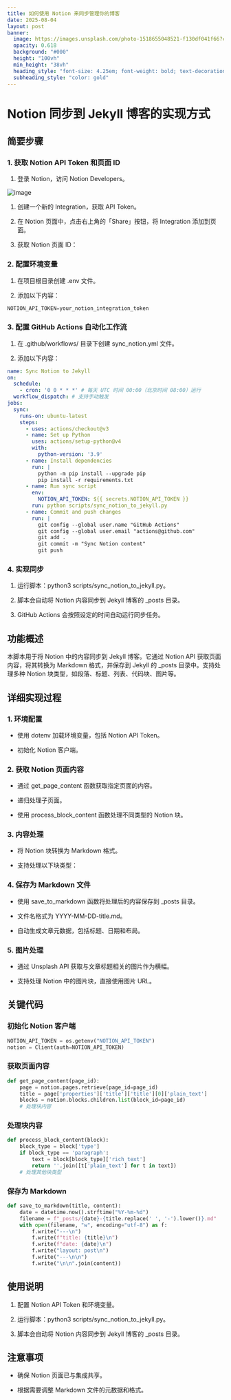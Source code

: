 ```yaml
---
title: 如何使用 Notion 来同步管理你的博客
date: 2025-08-04
layout: post
banner:
  image: https://images.unsplash.com/photo-1518655048521-f130df041f66?crop=entropy&cs=tinysrgb&fit=max&fm=jpg&ixid=M3w2OTIwMzJ8MHwxfHJhbmRvbXx8fHx8fHx8fDE3NTQzMTE5Mzl8&ixlib=rb-4.1.0&q=80&w=1080
  opacity: 0.618
  background: "#000"
  height: "100vh"
  min_height: "38vh"
  heading_style: "font-size: 4.25em; font-weight: bold; text-decoration: underline"
  subheading_style: "color: gold"
---
```


# Notion 同步到 Jekyll 博客的实现方式

## 简要步骤

### 1. 获取 Notion API Token 和页面 ID

1. 登录 Notion，访问 Notion Developers。

![image](https://prod-files-secure.s3.us-west-2.amazonaws.com/a7a0cc5a-89b9-4cda-8686-1fba0ca52f40/d19c1afe-dea5-4312-9333-786b0ba83054/image.png?X-Amz-Algorithm=AWS4-HMAC-SHA256&X-Amz-Content-Sha256=UNSIGNED-PAYLOAD&X-Amz-Credential=ASIAZI2LB466Z6CASPPT%2F20250804%2Fus-west-2%2Fs3%2Faws4_request&X-Amz-Date=20250804T125218Z&X-Amz-Expires=3600&X-Amz-Security-Token=IQoJb3JpZ2luX2VjEA0aCXVzLXdlc3QtMiJIMEYCIQCfuUJkfDXWQxoKq1oOyKUPFoFzTut59c7xXajFMC9%2BrgIhALLgS%2FWWr8474sH%2FH16As%2FwKylHhUPfRRaoh%2FKDlneaMKv8DCEUQABoMNjM3NDIzMTgzODA1IgzqPPzFUS19SmFKnu4q3AObBqhB8YOtFbL6HbBreKRnvYDMkZAojc06PSAJzZlpvTubp38pV99u3U7YSCKRP%2FTaoU7Y5qKGL1C9Kfyx3eKNqR7nTBJCRuoPZ2%2FuGFF5w9kFX3j%2FHwUk9A6I6JPxG94K7KqV1xVA%2BgzIy2nmPdL2UR19N3phZPpSIaieuFiYEPpANoTXGyGEfOz8YPG%2FkpY37L4lo8NO%2Fx0iNkXUUff%2FIpWz1Wc8sBHT9ZWoHmx5ewicMJ73cmGwdBc8YnoLNJz3Tx9bOZUpLmHP0zGQN7Qotgp79%2Fl5jxqwCVJ6GGPwo0nKoYwnCSH%2BkgezmtuPOdn4I0Wa3knJlKOCZy4awJEamg8BnSw%2FC%2BFj7vDbogHP1DL9JtDWCtNANW031CCmozDkKGA3LrW5BUwqm2sVl1MFpw9CWWRNcHp8uw6pYYJWw9iWFkRQsw1mRUP71IMDD09Wmii3yFj13NcFvGp5RQSs1wUnictMnV5E7JEaPXEFHF%2BS8xi7f24IlsAubN%2FDag2HKYq6WQUVnZvpk1Ou2fQrmRfUDNJ2EBvusrCUpiYJblZP68DzD10pMUWByTAQoOQBz6D1YUslHjVEv42vI2QOAbTQxc6gpVU7HFvPQATgVAfTZrNeavrCX2TyPjDiy8LEBjqkAa%2FR4CaccdLnVpzH1B68DQ9RIxYiKOzQh%2BWl0taln72sNcw8DpE6w7sPJRje%2BKr9d6mFa%2BthN6oP7TyEZ53NqKeIjQD8zbMAXyepmyFTijbmzFaSoJjB%2FW0CEkIXhBce5YRD0X2AWXeuEe%2FUqS0ApQWUGj9aB8waBg2b5tHbIRUJD9B4f1kaWV2lIOOzac%2BvLWg9bBjpnt0lzWEfcq2fOOMgssKn&X-Amz-Signature=9e8cb30fdcc7aded7d98015f7c68adf344e622048cb6ff2dfeded5b323413bdf&X-Amz-SignedHeaders=host&x-amz-checksum-mode=ENABLED&x-id=GetObject)

1. 创建一个新的 Integration，获取 API Token。

1. 在 Notion 页面中，点击右上角的「Share」按钮，将 Integration 添加到页面。

1. 获取 Notion 页面 ID：


### 2. 配置环境变量

1. 在项目根目录创建 .env 文件。

1. 添加以下内容：

```javascript
NOTION_API_TOKEN=your_notion_integration_token
```

### 3. 配置 GitHub Actions 自动化工作流

1. 在 .github/workflows/ 目录下创建 sync_notion.yml 文件。

1. 添加以下内容：

```yaml
name: Sync Notion to Jekyll
on:
  schedule:
    - cron: '0 0 * * *' # 每天 UTC 时间 00:00（北京时间 08:00）运行
  workflow_dispatch: # 支持手动触发
jobs:
  sync:
    runs-on: ubuntu-latest
    steps:
      - uses: actions/checkout@v3
      - name: Set up Python
        uses: actions/setup-python@v4
        with:
          python-version: '3.9'
      - name: Install dependencies
        run: |
          python -m pip install --upgrade pip
          pip install -r requirements.txt
      - name: Run sync script
        env:
          NOTION_API_TOKEN: ${{ secrets.NOTION_API_TOKEN }}
        run: python scripts/sync_notion_to_jekyll.py
      - name: Commit and push changes
        run: |
          git config --global user.name "GitHub Actions"
          git config --global user.email "actions@github.com"
          git add .
          git commit -m "Sync Notion content"
          git push
```

### 4. 实现同步

1. 运行脚本：python3 scripts/sync_notion_to_jekyll.py。

1. 脚本会自动将 Notion 内容同步到 Jekyll 博客的 _posts 目录。

1. GitHub Actions 会按照设定的时间自动运行同步任务。

## 功能概述

本脚本用于将 Notion 中的内容同步到 Jekyll 博客。它通过 Notion API 获取页面内容，将其转换为 Markdown 格式，并保存到 Jekyll 的 _posts 目录中。支持处理多种 Notion 块类型，如段落、标题、列表、代码块、图片等。

## 详细实现过程

### 1. 环境配置

- 使用 dotenv 加载环境变量，包括 Notion API Token。

- 初始化 Notion 客户端。

### 2. 获取 Notion 页面内容

- 通过 get_page_content 函数获取指定页面的内容。

- 递归处理子页面。

- 使用 process_block_content 函数处理不同类型的 Notion 块。

### 3. 内容处理

- 将 Notion 块转换为 Markdown 格式。

- 支持处理以下块类型：


### 4. 保存为 Markdown 文件

- 使用 save_to_markdown 函数将处理后的内容保存到 _posts 目录。

- 文件名格式为 YYYY-MM-DD-title.md。

- 自动生成文章元数据，包括标题、日期和布局。

### 5. 图片处理

- 通过 Unsplash API 获取与文章标题相关的图片作为横幅。

- 支持处理 Notion 中的图片块，直接使用图片 URL。

## 关键代码

### 初始化 Notion 客户端

```python
NOTION_API_TOKEN = os.getenv("NOTION_API_TOKEN")
notion = Client(auth=NOTION_API_TOKEN)
```

### 获取页面内容

```python
def get_page_content(page_id):
    page = notion.pages.retrieve(page_id=page_id)
    title = page['properties']['title']['title'][0]['plain_text']
    blocks = notion.blocks.children.list(block_id=page_id)
    # 处理块内容
```

### 处理块内容

```python
def process_block_content(block):
    block_type = block['type']
    if block_type == 'paragraph':
        text = block[block_type]['rich_text']
        return ''.join([t['plain_text'] for t in text])
    # 处理其他块类型
```

### 保存为 Markdown

```python
def save_to_markdown(title, content):
    date = datetime.now().strftime("%Y-%m-%d")
    filename = f"_posts/{date}-{title.replace(' ', '-').lower()}.md"
    with open(filename, "w", encoding="utf-8") as f:
        f.write("---\n")
        f.write(f"title: {title}\n")
        f.write(f"date: {date}\n")
        f.write("layout: post\n")
        f.write("---\n\n")
        f.write("\n\n".join(content))
```

## 使用说明

1. 配置 Notion API Token 和环境变量。

1. 运行脚本：python3 scripts/sync_notion_to_jekyll.py。

1. 脚本会自动将 Notion 内容同步到 Jekyll 博客的 _posts 目录。

## 注意事项

- 确保 Notion 页面已与集成共享。

- 根据需要调整 Markdown 文件的元数据和格式。